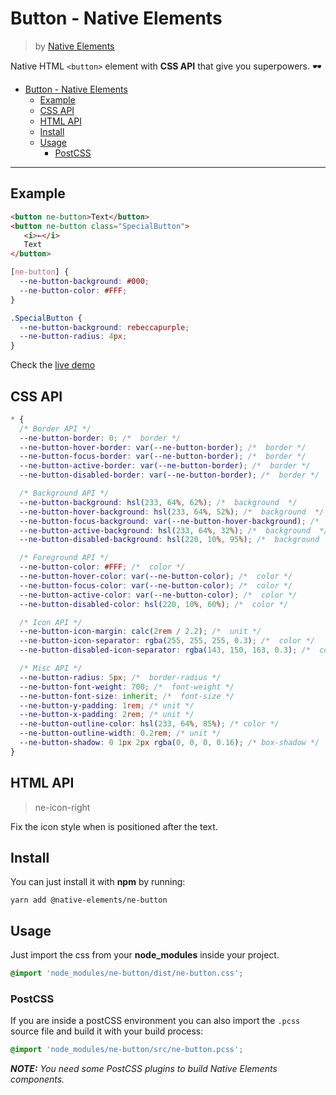 # Button - Native Elements
> by [Native Elements](https://github.com/equinusocio/native-elements)

Native HTML `<button>` element with **CSS API** that give you superpowers. 🕶

<!-- TOC -->

- [Button - Native Elements](#button---native-elements)
  - [Example](#example)
  - [CSS API](#css-api)
  - [HTML API](#html-api)
  - [Install](#install)
  - [Usage](#usage)
    - [PostCSS](#postcss)

<!-- /TOC -->

---

## Example
```html
<button ne-button>Text</button>
<button ne-button class="SpecialButton">
   <i>←</i>
   Text
</button>
```

```css
[ne-button] {
  --ne-button-background: #000;
  --ne-button-color: #FFF;
}

.SpecialButton {
  --ne-button-background: rebeccapurple;
  --ne-button-radius: 4px;
}
```

Check the [live demo](https://ne-button.stackblitz.io/)


## CSS API

```css
* {
  /* Border API */
  --ne-button-border: 0; /*  border */
  --ne-button-hover-border: var(--ne-button-border); /*  border */
  --ne-button-focus-border: var(--ne-button-border); /*  border */
  --ne-button-active-border: var(--ne-button-border); /*  border */
  --ne-button-disabled-border: var(--ne-button-border); /*  border */

  /* Background API */
  --ne-button-background: hsl(233, 64%, 62%); /*  background  */
  --ne-button-hover-background: hsl(233, 64%, 52%); /*  background  */
  --ne-button-focus-background: var(--ne-button-hover-background); /*  background  */
  --ne-button-active-background: hsl(233, 64%, 32%); /*  background  */
  --ne-button-disabled-background: hsl(220, 10%, 95%); /*  background  */

  /* Foreground API */
  --ne-button-color: #FFF; /*  color */
  --ne-button-hover-color: var(--ne-button-color); /*  color */
  --ne-button-focus-color: var(--ne-button-color); /*  color */
  --ne-button-active-color: var(--ne-button-color); /*  color */
  --ne-button-disabled-color: hsl(220, 10%, 60%); /*  color */

  /* Icon API */
  --ne-button-icon-margin: calc(2rem / 2.2); /*  unit */
  --ne-button-icon-separator: rgba(255, 255, 255, 0.3); /*  color */
  --ne-button-disabled-icon-separator: rgba(143, 150, 163, 0.3); /*  color */

  /* Misc API */
  --ne-button-radius: 5px; /*  border-radius */
  --ne-button-font-weight: 700; /*  font-weight */
  --ne-button-font-size: inherit; /*  font-size */
  --ne-button-y-padding: 1rem; /* unit */
  --ne-button-x-padding: 2rem; /* unit */
  --ne-button-outline-color: hsl(233, 64%, 85%); /* color */
  --ne-button-outline-width: 0.2rem; /* unit */
  --ne-button-shadow: 0 1px 2px rgba(0, 0, 0, 0.16); /* box-shadow */
}
```
## HTML API

> ne-icon-right

Fix the icon style when is positioned after the text.

## Install

You can just install it with **npm** by running:
```
yarn add @native-elements/ne-button
```


## Usage
Just import the css from your **node_modules** inside your project.
```css
@import 'node_modules/ne-button/dist/ne-button.css';
```

### PostCSS
If you are inside a postCSS environment you can also import the `.pcss` source file and build it with your build process:
```css
@import 'node_modules/ne-button/src/ne-button.pcss';
```

_**NOTE:** You need some PostCSS plugins to build Native Elements components._